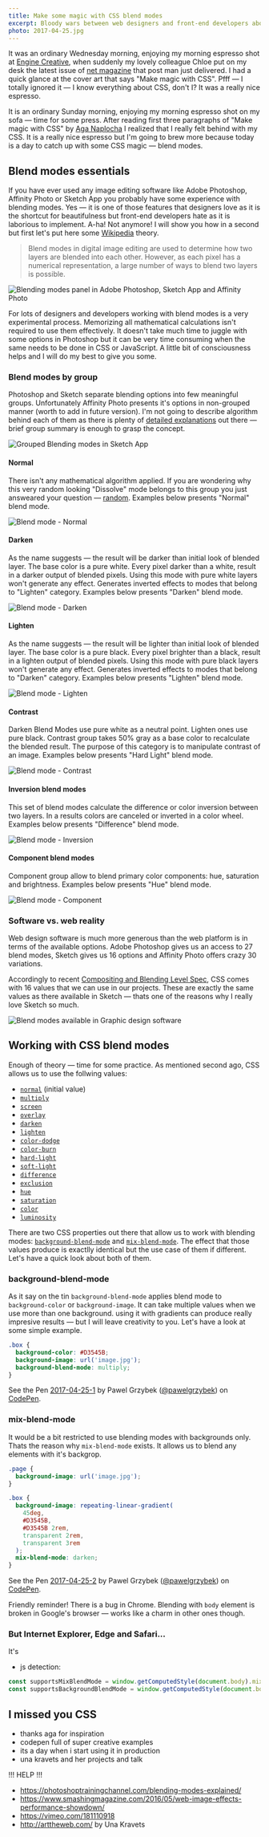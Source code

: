 ```yaml
---
title: Make some magic with CSS blend modes
excerpt: Bloody wars between web designers and front-end developers about blending modes. These times are over — thanks to the power of CSS!
photo: 2017-04-25.jpg
---
```


It was an ordinary Wednesday morning, enjoying my morning espresso shot at [Engine Creative](https://twitter.com/enginecreative), when suddenly my lovely colleague Chloe put on my desk the latest issue of [net magazine](https://twitter.com/netmag) that post man just delivered. I had a quick glance at the cover art that says "Make magic with CSS". Pfff — I totally ignored it — I know everything about CSS, don't I? It was a really nice espresso.

It is an ordinary Sunday morning, enjoying my morning espresso shot on my sofa —  time for some press. After reading first three paragraphs of "Make magic with CSS" by [Aga Naplocha](https://twitter.com/aganaplocha) I realized that I really felt behind with my CSS. It is a really nice espresso but I'm going to brew more because today is a day to catch up with some CSS magic — blend modes.

## Blend modes essentials

If you have ever used any image editing software like Adobe Photoshop, Affinity Photo or Sketch App you probably have some experience with blending modes. Yes — it is one of those features that designers love as it is the shortcut for beautifulness but front-end developers hate as it is laborious to implement. A-ha! Not anymore! I will show you how in a second but first let's put here some [Wikipedia](https://en.wikipedia.org/wiki/Blend_modes) theory.

> Blend modes in digital image editing are used to determine how two layers are blended into each other. However, as each pixel has a numerical representation, a large number of ways to blend two layers is possible.

![Blending modes panel in Adobe Photoshop, Sketch App and Affinity Photo](/photos/2017-04-25-1.jpg)

For lots of designers and developers working with blend modes is a very experimental process. Memorizing all mathematical calculations isn't required to use them effectively. It doesn't take much time to juggle with some options in Photoshop but it can be very time consuming when the same needs to be done in CSS or JavaScript. A little bit of consciousness helps and I will do my best to give you some.

### Blend modes by group

Photoshop and Sketch separate blending options into few meaningful groups. Unfortunately Affinity Photo presents it's options in non-grouped manner (worth to add in future version). I'm not going to describe algorithm behind each of them as there is plenty of [detailed explanations](https://photoshoptrainingchannel.com/blending-modes-explained/) out there — brief group summary is enough to grasp the concept.

![Grouped Blending modes in Sketch App](/photos/2017-04-25-2.jpg)

#### Normal

There isn't any mathematical algorithm applied. If you are wondering why this very random looking "Dissolve" mode belongs to this group you just answeared your question — [random](https://en.wikipedia.org/wiki/Blend_modes#Dissolve). Examples below presents "Normal" blend mode.

![Blend mode - Normal](/photos/2017-04-25-3.jpg)

#### Darken

As the name suggests — the result will be darker than initial look of blended layer. The base color is a pure white. Every pixel darker than a white, result in a darker output of blended pixels. Using this mode with pure white layers won't generate any effect. Generates inverted effects to modes that belong to "Lighten" category. Examples below presents "Darken" blend mode.

![Blend mode - Darken](/photos/2017-04-25-4.jpg)

#### Lighten

As the name suggests — the result will be lighter than initial look of blended layer. The base color is a pure black. Every pixel brighter than a black, result in a lighten output of blended pixels. Using this mode with pure black layers won't generate any effect. Generates inverted effects to modes that belong to "Darken" category. Examples below presents "Lighten" blend mode.

![Blend mode - Lighten](/photos/2017-04-25-5.jpg)

#### Contrast

Darken Blend Modes use pure white as a neutral point. Lighten ones use pure black. Contrast group takes 50% gray as a base color to recalculate the blended result. The purpose of this category is to manipulate contrast of an image. Examples below presents "Hard Light" blend mode.

![Blend mode - Contrast](/photos/2017-04-25-6.jpg)

#### Inversion blend modes

This set of blend modes calculate the difference or color inversion between two layers. In a results colors are canceled or inverted in a color wheel. Examples below presents "Difference" blend mode.

![Blend mode - Inversion](/photos/2017-04-25-7.jpg)

#### Component blend modes

Component group allow to blend primary color components: hue, saturation and brightness. Examples below presents "Hue" blend mode.

![Blend mode - Component](/photos/2017-04-25-8.jpg)

### Software vs. web reality

Web design software is much more generous than the web platform is in terms of the available options. Adobe Photoshop gives us an access to 27 blend modes, Sketch gives us 16 options and Affinity Photo offers crazy 30 variations.

Accordingly to recent [Compositing and Blending Level Spec](https://drafts.fxtf.org/compositing-1/), CSS comes with 16 values that we can use in our projects. These are exactly the same values as there available in Sketch — thats one of the reasons why I really love Sketch so much.

![Blend modes available in Graphic design software](/photos/2017-04-25-9.jpg)

## Working with CSS blend modes

Enough of theory — time for some practice. As mentioned second ago, CSS allows us to use the follwing values:

- [`normal`](https://www.w3.org/TR/compositing-1/#valdef-blend-mode-normal) (initial value)
- [`multiply`](https://www.w3.org/TR/compositing-1/#valdef-blend-mode-multiply)
- [`screen`](https://www.w3.org/TR/compositing-1/#valdef-blend-mode-screen)
- [`overlay`](https://www.w3.org/TR/compositing-1/#valdef-blend-mode-overlay)
- [`darken`](https://www.w3.org/TR/compositing-1/#valdef-blend-mode-darken)
- [`lighten`](https://www.w3.org/TR/compositing-1/#valdef-blend-mode-lighten)
- [`color-dodge`](https://www.w3.org/TR/compositing-1/#valdef-blend-mode-color-dodge)
- [`color-burn`](https://www.w3.org/TR/compositing-1/#valdef-blend-mode-color-burn)
- [`hard-light`](https://www.w3.org/TR/compositing-1/#valdef-blend-mode-hard-light)
- [`soft-light`](https://www.w3.org/TR/compositing-1/#valdef-blend-mode-soft-light)
- [`difference`](https://www.w3.org/TR/compositing-1/#valdef-blend-mode-difference)
- [`exclusion`](https://www.w3.org/TR/compositing-1/#valdef-blend-mode-exclusion)
- [`hue`](https://www.w3.org/TR/compositing-1/#valdef-blend-mode-hue)
- [`saturation`](https://www.w3.org/TR/compositing-1/#valdef-blend-mode-saturation)
- [`color`](https://www.w3.org/TR/compositing-1/#valdef-blend-mode-color)
- [`luminosity`](https://www.w3.org/TR/compositing-1/#valdef-blend-mode-luminosity)

There are two CSS properties out there that allow us to work with blending modes: [`background-blend-mode`](https://www.w3.org/TR/compositing-1/#propdef-background-blend-mode) and [`mix-blend-mode`](https://www.w3.org/TR/compositing-1/#mix-blend-mode). The effect that those values produce is exactlly identical but the use case of them if different. Let's have a quick look about both of them.

### background-blend-mode

As it say on the tin `background-blend-mode` applies blend mode to `background-color` or `background-image`. It can take multiple values when we use more than one background. using it with gradients can produce really impresive results — but I will leave creativity to you. Let's have a look at some simple example.

```css
.box {
  background-color: #D3545B;
  background-image: url('image.jpg');
  background-blend-mode: multiply;
}
```

<p>
<p data-height="572" data-theme-id="14885" data-slug-hash="oWYgwd" data-default-tab="result" data-user="pawelgrzybek" data-embed-version="2" data-pen-title="2017-04-25-1" class="codepen">See the Pen <a href="https://codepen.io/pawelgrzybek/pen/oWYgwd/">2017-04-25-1</a> by Pawel Grzybek (<a href="http://codepen.io/pawelgrzybek">@pawelgrzybek</a>) on <a href="http://codepen.io">CodePen</a>.</p>
<script async src="https://production-assets.codepen.io/assets/embed/ei.js"></script>
</p>

### mix-blend-mode

It would be a bit restricted to use blending modes with backgrounds only. Thats the reason why `mix-blend-mode` exists. It allows us to blend any elements with it's backgrop.

```css
.page {
  background-image: url('image.jpg');
}

.box {
  background-image: repeating-linear-gradient(
    45deg,
    #D3545B,
    #D3545B 2rem,
    transparent 2rem,
    transparent 3rem
  );
  mix-blend-mode: darken;
}
```

<p>
<p data-height="572" data-theme-id="14885" data-slug-hash="bWBNzV" data-default-tab="result" data-user="pawelgrzybek" data-embed-version="2" data-pen-title="2017-04-25-2" class="codepen">See the Pen <a href="https://codepen.io/pawelgrzybek/pen/bWBNzV/">2017-04-25-2</a> by Pawel Grzybek (<a href="http://codepen.io/pawelgrzybek">@pawelgrzybek</a>) on <a href="http://codepen.io">CodePen</a>.</p>
<script async src="https://production-assets.codepen.io/assets/embed/ei.js"></script>
</p>

Friendly reminder! There is a bug in Chrome. Blending with `body` element is broken in Google's browser — works like a charm in other ones though.

### But Internet Explorer, Edge and Safari...

It's 

- js detection:

```js
const supportsMixBlendMode = window.getComputedStyle(document.body).mixBlendMode;
const supportsBackgroundBlendMode = window.getComputedStyle(document.body).backgroundBlendMode;
```

## I missed you CSS

- thanks aga for inspiration
- codepen full of super creative examples
- its a day when i start using it in production
- una kravets and her projects and talk


!!! HELP !!!

- https://photoshoptrainingchannel.com/blending-modes-explained/
- https://www.smashingmagazine.com/2016/05/web-image-effects-performance-showdown/
- https://vimeo.com/181110918
- http://arttheweb.com/ by Una Kravets
